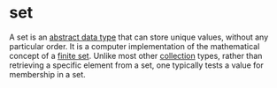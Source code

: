 # set

A set is an [abstract data type](computer_science/abstract_data_type) that can store unique values, without any particular order. It is a computer implementation of the mathematical concept of a [finite set](mathematics/finite_set). Unlike most other [collection](computer_science/collection) types, rather than retrieving a specific element from a set, one typically tests a value for membership in a set.
